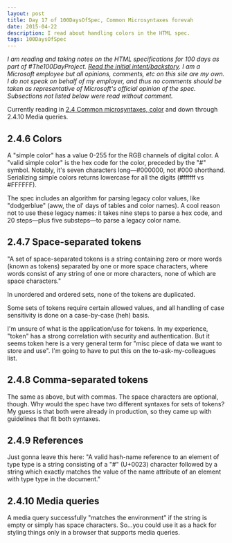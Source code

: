 ```yaml
---
layout: post
title: Day 17 of 100DaysOfSpec, Common Microsyntaxes forevah
date: 2015-04-22
description: I read about handling colors in the HTML spec.
tags: 100DaysOfSpec
---
```


*I am reading and taking notes on the HTML specifications for 100 days as part of #The100DayProject. [Read the initial intent/backstory](http://melanie-richards.com/blog/100-day-project). I am a Microsoft employee but all opinions, comments, etc on this site are my own. I do not speak on behalf of my employer, and thus no comments should be taken as representative of Microsoft's official opinion of the spec. Subsections not listed below were read without comment.*

Currently reading in [2.4 Common microsyntaxes, color](http://www.w3.org/TR/html5/infrastructure.html#colors) and down through 2.4.10 Media queries.

## 2.4.6 Colors

A "simple color" has a value 0-255 for the RGB channels of digital color. A "valid simple color" is the hex code for the color, preceded by the "#" symbol. Notably, it's seven characters long—#000000, not #000 shorthand. Serializing simple colors returns lowercase for all the digits (#ffffff vs #FFFFFF).

The spec includes an algorithm for parsing legacy color values, like "dodgerblue" (aww, the ol' days of tables and color names). A cool reason not to use these legacy names: it takes nine steps to parse a hex code, and 20 steps—plus five substeps—to parse a legacy color name.

## 2.4.7 Space-separated tokens

"A set of space-separated tokens is a string containing zero or more words (known as tokens) separated by one or more space characters, where words consist of any string of one or more characters, none of which are space characters."

In unordered and ordered sets, none of the tokens are duplicated.

Some sets of tokens require certain allowed values, and all handling of case sensitivity is done on a case-by-case (heh) basis.

I'm unsure of what is the application/use for tokens. In my experience, "token" has a strong correlation with security and authentication. But it seems token here is a very general term for "misc piece of data we want to store and use". I'm going to have to put this on the to-ask-my-colleagues list.

## 2.4.8 Comma-separated tokens

The same as above, but with commas. The space characters are optional, though. Why would the spec have two different syntaxes for sets of tokens? My guess is that both were already in production, so they came up with guidelines that fit both syntaxes.

## 2.4.9 References

Just gonna leave this here: "A valid hash-name reference to an element of type type is a string consisting of a "#" (U+0023) character followed by a string which exactly matches the value of the name attribute of an element with type type in the document."

## 2.4.10 Media queries

A media query successfully "matches the environment" if the string is empty or simply has space characters. So...you could use it as a hack for styling things only in a browser that supports media queries.
